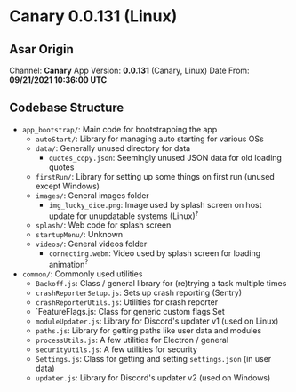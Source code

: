 # Canary 0.0.131 (Linux)

## Asar Origin

Channel: **Canary**
App Version: **0.0.131** (Canary, Linux)
Date From: **09/21/2021 10:36:00 UTC**

## Codebase Structure

- `app_bootstrap/`: Main code for bootstrapping the app
  - `autoStart/`: Library for managing auto starting for various OSs
  - `data/`: Generally unused directory for data
    - `quotes_copy.json`: Seemingly unused JSON data for old loading quotes
  - `firstRun/`: Library for setting up some things on first run (unused except Windows)
  - `images/`: General images folder
    - `img_lucky_dice.png`: Image used by splash screen on host update for unupdatable systems (Linux)<sup>?</sup>
  - `splash/`: Web code for splash screen
  - `startupMenu/`: Unknown
  - `videos/`: General videos folder
    - `connecting.webm`: Video used by splash screen for loading animation<sup>?</sup>
- `common/`: Commonly used utilities
  - `Backoff.js`: Class / general library for (re)trying a task multiple times
  - `crashReporterSetup.js`: Sets up crash reporting (Sentry)
  - `crashReporterUtils.js`: Utilities for crash reporter
  - `FeatureFlags.js: Class for generic custom flags Set
  - `moduleUpdater.js`: Library for Discord's updater v1 (used on Linux)
  - `paths.js`: Library for getting paths like user data and modules
  - `processUtils.js`: A few utilities for Electron / general
  - `securityUtils.js`: A few utilities for security
  - `Settings.js`: Class for getting and setting `settings.json` (in user data)
  - `updater.js`: Library for Discord's updater v2 (used on Windows)